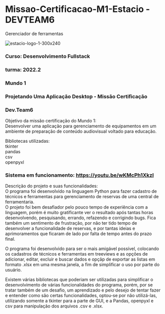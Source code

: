 # Missao-Certificacao-M1-Estacio - DEVTEAM6
Gerenciador de ferramentas

![estacio-logo-1-300x240](https://user-images.githubusercontent.com/108831318/189466559-50a4b932-44c0-40dc-9d37-3ccb4d54c77b.png)

### Curso: Desenvolvimento Fullstack  
### turma: 2022.2  
### Mundo 1  
### Projetando Uma Aplicação Desktop - Missão Certificação  
### Dev.Team6  

Objetivo da missão certificação do Mundo 1:  
Desenvolver uma aplicação para gerenciamento de equipamentos em um ambiente de preparação de conteúdo audiovisual voltado para educação.  

Bibliotecas utilizadas:  
tkinter  
pandas  
csv  
openpyxl

### Sistema em funcionamento: https://youtu.be/wKMcPh1XkzI  

Descrição do projeto e suas funcionalidades:  
O programa foi desenvolvido na linguagem Python para fazer cadastro de técnicos e ferramentas para gerenciamento de reservas de uma central de ferramentaria.  
O projeto foi bem desafiador pelo pouco tempo de experiência com a linguagem, porém é muito gratificante ver o resultado após tantas horas desenvolvendo, pesquisando, errando, refazendo e corrigindo bugs. Fica também um sentimento de frustração, por não ter tido tempo de desenvolver a funcionalidade de reservas, e por tantas ideias e aprimoramentos que ficaram de lado por falta de tempo antes do prazo final.  

O programa foi desenvolvido para ser o mais amigável possível, colocando os cadastros de técnicos e ferramentas em treeviews e as opções de adicionar, editar, excluir e buscar dados e opçãp de exportar as listas em formato .xlsx em uma mesma janela, a fim de simplificar o uso por parte do usuário.

Existem várias bibliotecas que poderiam ser utilizadas para simplificar o desenvolvimento de várias funcionalidades do programa, porém, por se tratar também de um desafio, um aprendizado e pelo desejo de tentar fazer e entender como são certas funcionalidades, optou-se por não utilizá-las, utilizando somente a tkinter para a parte de GUI, e a Pandas, openpyxl e csv para manipulação dos arquivos .csv e .xlsx.
